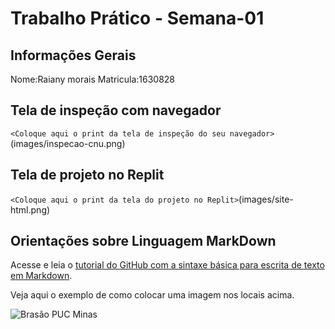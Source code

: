 # Trabalho Prático - Semana-01

## Informações Gerais

Nome:Raiany morais
Matricula:1630828

## Tela de inspeção com navegador

`<Coloque aqui o print da tela de inspeção do seu navegador>`(images/inspecao-cnu.png)

## Tela de projeto no Replit

`<Coloque aqui o print da tela do projeto no Replit>`(images/site-html.png)


## Orientações sobre Linguagem MarkDown

Acesse e leia o [tutorial do GitHub com a sintaxe básica para escrita de texto em Markdown](https://docs.github.com/pt/get-started/writing-on-github/getting-started-with-writing-and-formatting-on-github/basic-writing-and-formatting-syntax).

Veja aqui o exemplo de como colocar uma imagem nos locais acima. 

![Brasão PUC Minas](images/brasao_puc.png)
